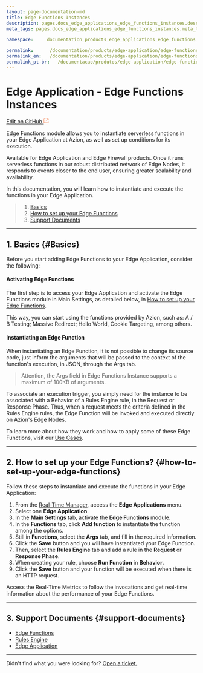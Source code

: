 ```yaml
---
layout: page-documentation-md
title: Edge Functions Instances
description: pages.docs_edge_applications_edge_functions_instances.description
meta_tags: pages.docs_edge_applications_edge_functions_instances.meta_tags

namespace:     documentation_products_edge_applications_edge_functions_instances

permalink:      /documentation/products/edge-application/edge-functions-instances/
permalink_en:   /documentation/products/edge-application/edge-functions-instances/
permalink_pt-br:   /documentacao/produtos/edge-application/edge-functions-instances/
---
```

# Edge **Application - Edge Functions Instances**

[Edit on GitHub <svg width="14" height="14" xmlns="http://www.w3.org/2000/svg"><g fill="none" stroke="#F3652B"><path d="M4.81.71H.672v11.43H12.1V8.001" stroke-width=".8"/><path d="M6.87.786h5.155V5.94M6.31 6.5L12.026.786"/></g></svg>](https://github.com/aziontech/docs_en/edit/master/edge-application/edge-functions-instances/2021-01-14-index.md)

Edge Functions module allows you to instantiate serverless functions in your Edge Application at Azion, as well as set up conditions for its execution. 

Available for Edge Application and Edge Firewall products. Once it runs serverless functions in our robust distributed network of Edge Nodes, it responds to events closer to the end user, ensuring greater scalability and availability.

In this documentation, you will learn how to instantiate and execute the functions in your Edge Application.

> 1. [Basics](#Basics)
> 2. [How to set up your Edge Functions](#how-to-set-up-your-edge-functions)
> 3. [Support Documents](#support-documents)

---

## 1. Basics {#Basics}

Before you start adding Edge Functions to your Edge Application, consider the following:

#### Activating Edge Functions

The first step is to access your Edge Application and activate the Edge Functions module in Main Settings, as detailed below, in [How to set up your Edge Functions](#how-to-set-up-your-edge-functions).

This way, you can start using the functions provided by Azion, such as: A / B Testing; Massive Redirect; Hello World, Cookie Targeting, among others.

#### Instantiating an Edge Function

When instantiating an Edge Function, it is not possible to change its source code, just inform the arguments that will be passed to the context of the function's execution, in JSON, through the Args tab.

> Attention, the Args field in Edge Functions Instance supports a maximum of 100KB of arguments.

To associate an execution trigger, you simply need for the instance to be associated with a Behavior of a Rules Engine rule, in the Request or Response Phase. Thus, when a request meets the criteria defined in the Rules Engine rules, the Edge Function will be invoked and executed directly on Azion's Edge Nodes.

To learn more about how they work and how to apply some of these Edge Functions, visit our [Use Cases](https://www.azion.com/en/documentation/use-cases/).

---

## 2. How to set up your Edge Functions? {#how-to-set-up-your-edge-functions}

Follow these steps to instantiate and execute the functions in your Edge Application:

1. From the [Real-Time Manager](#https://manager.azion.com/), access the **Edge Applications** menu.
2. Select one **Edge Application**.
3. In the **Main Settings** tab, activate the **Edge Functions** module.
4. In the **Functions** tab, click **Add function** to instantiate the function among the options.
5. Still in **Functions**, select the **Args** tab, and fill in the required information.
6. Click the **Save** button and you will have instantiated your Edge Function.
7. Then, select the **Rules Engine** tab and add a rule in the **Request** or **Response Phase**.
8. When creating your rule, choose **Run Function** in **Behavior**.
9. Click the **Save** button and your function will be executed when there is an HTTP request.

Access the Real-Time Metrics to follow the invocations and get real-time information about the performance of your Edge Functions.

---

## 3. Support Documents {#support-documents}

- [Edge Functions](https://www.azion.com/en/documentation/products/edge-functions/)
- [Rules Engine](https://www.azion.com/en/documentation/products/edge-application/rules-engine/)
- [Edge Application](https://www.azion.com/en/documentation/products/edge-application/)

---

Didn't find what you were looking for? [Open a ticket.](https://tickets.azion.com/)
